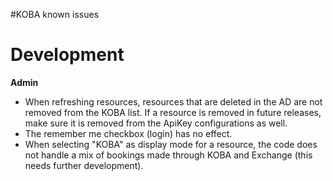#KOBA known issues


# Development

__Admin__
* When refreshing resources, resources that are deleted in the AD are not removed from the KOBA list. If a resource is removed in future releases, make sure it is removed from the ApiKey configurations as well.
* The remember me checkbox (login) has no effect.
* When selecting "KOBA" as display mode for a resource, the code does not handle a mix of bookings made through KOBA and Exchange (this needs further development).
